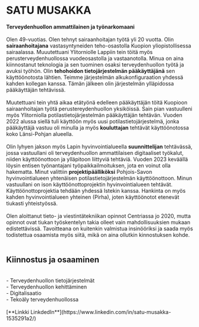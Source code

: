 # SATU MUSAKKA  
**Terveydenhuollon ammattilainen ja työnarkomaani**<br><br>
Olen 49-vuotias. Olen tehnyt sairaanhoitajan työtä yli 20 vuotta. Olin **sairaanhoitajana** vastasyntyneiden teho-osastolla Kuopion yliopistollisessa sairaalassa. Muuutettuani Ylitorniolle Lappiin tein töitä myös perusterveydenhuollossa vuodeosastolla ja vastaanotolla. Minua on aina kiinnostanut teknologia ja sen tuominen osaksi terveydenhuollon työtä ja avuksi työhön. Olin **tehohoidon tietojärjestelmän pääkäyttäjänä** sen käyttöönotosta lähtien. Teimme järjestelmän alkukonfiguraation yhdessä kahden kollegan kanssa. Tämän jälkeen olin järjestelmän ylläpidossa pääkäyttäjän tehtävissä.<br><br> Muutettuani tein yhtä aikaa etätyönä edelleen pääkäyttäjän töitä Kuopioon sairaanhoitajan työtä perustereydenhuollon yksiköissä. Sain pian vastuulleni myös Ylitorniolla potilastietojärjestelmän pääkäyttäjän tehtävän. Vuoden 2022 alussa siellä tuli käyttöön myös uusi potilastietojärjestelmä, jonka pääkäyttäjä vastuu oli minulla ja myös **kouluttajan** tehtävät käyttöönotossa koko Länsi-Pohjan alueella.<br><br> Olin lyhyen jakson myös Lapin hyvinvointialueella **suunnittelijan** tehtävässä, jossa vastuullani oli terveydenhuollon ammattilaisen digitaaliset työkalut, niiden käyttöönottoon ja ylläpitoon liittyviä tehtäviä. Vuoden 2023 keväällä löysin entisen työnantajani työpaikkailmoituksen, jota en voinut olla hakematta. Minut valittiin **projektipäälliköksi** Pohjois-Savon hyvinvointialueen yhtenäisen potilastietojärjestelmän käyttöönottoon. Minun vastuullani on ison käyttöönottoprojektin hyvinvointialueen tehtävät. Käyttöönottoprojektia tehdään yhdessä Istekin kanssa. Hankinta on myös kahden hyvinvointialueen yhteinen (Pirha), joten käyttöönotot etenevät tiukasti yhteistyössä.<br><br> Olen aloittanut tieto- ja viestintätekniikan opinnot Centriassa jo 2020, mutta opinnot ovat tiukan työskentelyn takia olleet vain mahdollisuuksien mukaan edistettävissä. Tavoitteana on kuitenkin valmistua insinööriksi ja saada myös todistettua osaamista myös siitä, mikä on aina ollutkin kinnostuksen kohde.<br><br>
## Kiinnostus ja osaaminen
<br>
- Terveydenhuollon tietojärjestelmät<br>
- Terveydenhuollon kehittäminen<br>
- Digitalisaatio<br>
- Tekoäly terveydenhuollossa<br>
<br>
[**Linkki LinkdedIn**](https://www.linkedin.com/in/satu-musakka-1535291a2/)<br>